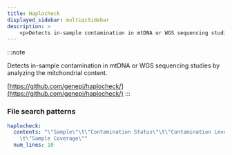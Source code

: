 ```yaml
---
title: Haplocheck
displayed_sidebar: multiqcSidebar
description: >
    <p>Detects in-sample contamination in mtDNA or WGS sequencing studies by analyzing the mitchondrial content.</p>
---
```


<!--
~~~~~ DO NOT EDIT ~~~~~
This file is autogenerated from the MultiQC module python docstring.
Do not edit the markdown, it will be overwritten.

File path for the source of this content: multiqc/modules/haplocheck/haplocheck.py
~~~~~~~~~~~~~~~~~~~~~~~
-->

:::note
<p>Detects in-sample contamination in mtDNA or WGS sequencing studies by analyzing the mitchondrial content.</p>

[https://github.com/genepi/haplocheck/](https://github.com/genepi/haplocheck/)
:::

### File search patterns

```yaml
haplocheck:
  contents: "\"Sample\"\t\"Contamination Status\"\t\"Contamination Level\"\t\"Distance\"\
    \t\"Sample Coverage\""
  num_lines: 10
```
    